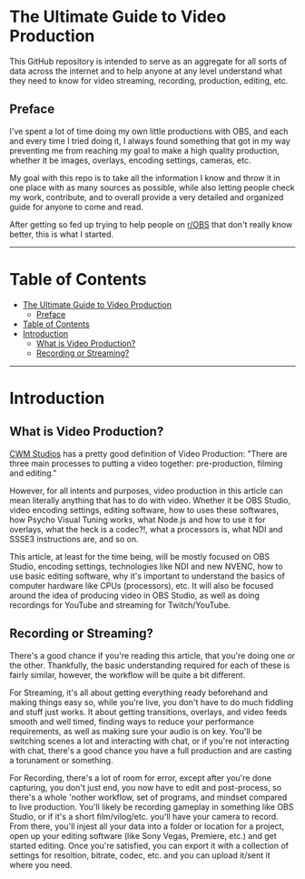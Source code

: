 # The Ultimate Guide to Video Production

This GitHub repository is intended to serve as an aggregate for all sorts of data across the internet and to help anyone at any level understand what they need to know for video streaming, recording, production, editing, etc.

## Preface

I've spent a lot of time doing my own little productions with OBS, and each and every time I tried doing it, I always found something that got in my way preventing me from reaching my goal to make a high quality production, whether it be images, overlays, encoding settings, cameras, etc.

My goal with this repo is to take all the information I know and throw it in one place with as many sources as possible, while also letting people check my work, contribute, and to overall provide a very detailed and organized guide for anyone to come and read. 

After getting so fed up trying to help people on [r/OBS](https://www.reddit.com/r/obs/) that don't really know better, this is what I started.

***

# Table of Contents

- [The Ultimate Guide to Video Production](#the-ultimate-guide-to-video-production)
  - [Preface](#preface)
- [Table of Contents](#table-of-contents)
- [Introduction](#introduction)
  - [What is Video Production?](#what-is-video-production)
  - [Recording or Streaming?](#recording-or-streaming)
  
***

# Introduction

## What is Video Production?

[CWM Studios](http://www.cwmstudios.com/98/the-three-phases-of-video-production.html) has a pretty good definition of Video Production: "There are three main processes to putting a video together: pre-production, filming and editing."

However, for all intents and purposes, video production in this article can mean literally anything that has to do with video. Whether it be OBS Studio, video encoding settings, editing software, how to uses these softwares, how Psycho Visual Tuning works, what Node.js and how to use it for overlays, what the heck is a codec?!, what a processors is, what NDI and SSSE3 instructions are, and so on.

This article, at least for the time being, will be mostly focused on OBS Studio, encoding settings, technologies like NDI and new NVENC, how to use basic editing software, why it's important to understand the basics of computer hardware like CPUs (processors), etc. It will also be focused around the idea of producing video in OBS Studio, as well as doing recordings for YouTube and streaming for Twitch/YouTube.

## Recording or Streaming?

There's a good chance if you're reading this article, that you're doing one or the other. Thankfully, the basic understanding required for each of these is fairly similar, however, the workflow will be quite a bit different. 

For Streaming, it's all about getting everything ready beforehand and making things easy so, while you're live, you don't have to do much fiddling and stuff just works. It about getting transitions, overlays, and video feeds smooth and well timed, finding ways to reduce your performance requirements, as well as making sure your audio is on key. You'll be switching scenes a lot and interacting with chat, or if you're not interacting with chat, there's a good chance you have a full production and are casting a torunament or something.

For Recording, there's a lot of room for error, except after you're done capturing, you don't just end, you now have to edit and post-process, so there's a whole 'nother workflow, set of programs, and mindset compared to live production. You'll likely be recording gameplay in something like OBS Studio, or if it's a short film/vilog/etc. you'll have your camera to record. From there, you'll injest all your data into a folder or location for a project, open up your editing software (like Sony Vegas, Premiere, etc.) and get started editing. Once you're satisfied, you can export it with a collection of settings for resoltion, bitrate, codec, etc. and you can upload it/sent it where you need.

